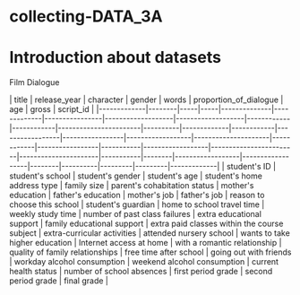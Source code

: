 # collecting-DATA_3A
# Introduction about datasets

Film Dialogue

| title | release_year | character | gender | words | proportion_of_dialogue | age | gross | script_id | 
|-------------|--------|-----|-----|--------------|-------------|----------------|-------------------|-------------------|------------|------------|-----------------------|----------|-------------|------------|-----------------|-----------------|------------------|---------------------|------------|-----------------|-----------|------------------|------------------------|----------------------|-----------|--------|------------------|------------------|--------|----------|---------|---------|-------------|
| student's ID | student's school | student's gender | student's age | student's home address type | family size | parent's cohabitation status | mother's education | father's education | mother's job | father's job | reason to choose this school | student's guardian | home to school travel time | weekly study time | number of past class failures | extra educational support | family educational support | extra paid classes within the course subject | extra-curricular activities | attended nursery school | wants to take higher education | Internet access at home | with a romantic relationship | quality of family relationships | free time after school | going out with friends | workday alcohol consumption | weekend alcohol consumption | current health status | number of school absences | first period grade | second period grade | final grade |
